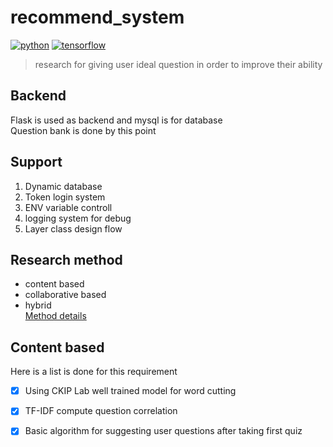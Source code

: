 # recommend_system
[![python](https://img.shields.io/badge/Python-3.8-3776AB.svg?style=flat&logo=python&logoColor=white)](https://www.python.org)  [![tensorflow](https://img.shields.io/badge/TensorFlow-2.5-FF6F00.svg?style=flat&logo=tensorflow)](https://www.tensorflow.org)
> research for giving user ideal question in order to improve their ability
## Backend
Flask is used as backend and mysql is for database  
Question bank is done by this point
## Support
1. Dynamic database
2. Token login system
3. ENV variable controll
4. logging system for debug
5. Layer class design flow
## Research method
- content based
- collaborative based
- hybrid  
  [Method details](https://medium.com/@winnie54liu0504/%E6%8E%A8%E8%96%A6%E7%B3%BB%E7%B5%B1%E6%98%AF%E4%BB%80%E9%BA%BC-what-is-recommender-system-445abf82795)
## Content based
Here is a list is done for this requirement
- [x] Using CKIP Lab well trained model for word cutting
- [x] TF-IDF compute question correlation
- [x] Basic algorithm for suggesting user questions after taking first quiz

